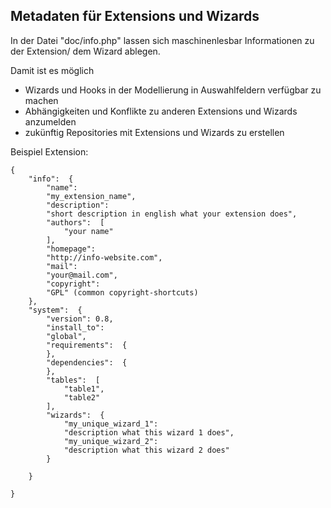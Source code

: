 ## Metadaten für Extensions und Wizards


In der Datei "doc/info.php" lassen sich maschinenlesbar Informationen zu der Extension/ dem Wizard ablegen.

Damit ist es möglich

* Wizards und Hooks in der Modellierung in Auswahlfeldern verfügbar zu machen
* Abhängigkeiten und Konflikte zu anderen Extensions und Wizards anzumelden
* zukünftig Repositories mit Extensions und Wizards zu erstellen


Beispiel Extension:
~~~
{
	"info":  {
		"name": 
		"my_extension_name",
		"description": 
		"short description in english what your extension does",
		"authors":  [
			"your name"
		],
		"homepage": 
		"http://info-website.com",
		"mail": 
		"your@mail.com",
		"copyright": 
		"GPL" (common copyright-shortcuts)
	},
	"system":  {
		"version": 0.8,
		"install_to": 
		"global",
		"requirements":  {
		},
		"dependencies":  {
		},
		"tables":  [
			"table1",
			"table2"
		],
		"wizards":  {
			"my_unique_wizard_1": 
			"description what this wizard 1 does",
			"my_unique_wizard_2": 
			"description what this wizard 2 does"
		}

	}

}
~~~
